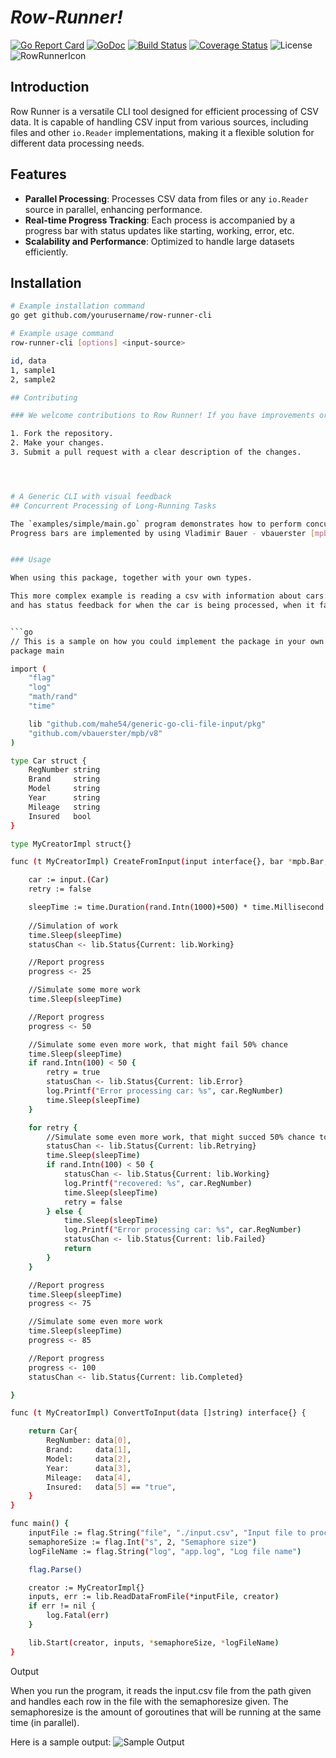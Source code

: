 # *Row-Runner!*
[![Go Report Card](https://goreportcard.com/badge/github.com/mahe54/row-runner-cli)](https://goreportcard.com/report/github.com/mahe54/row-runner-cli)
[![GoDoc](https://godoc.org/github.com/mahe54/row-runner-cli?status.svg)](https://godoc.org/github.com/mahe54/row-runner-cli)
[![Build Status](https://travis-ci.org/mahe54/row-runner-cli.svg?branch=main)](https://travis-ci.org/mahe54/row-runner-cli)
[![Coverage Status](https://coveralls.io/repos/github/mahe54/row-runner-cli/badge.svg?branch=main)](https://coveralls.io/github/mahe54/row-runner-cli?branch=main)
![License](https://img.shields.io/badge/License-Apache%202.0-blue.svg)
![RowRunnerIcon](rowrunner_medium.png)
## Introduction
Row Runner is a versatile CLI tool designed for efficient processing of CSV data. It is capable of handling CSV input from various sources, including files and other `io.Reader` implementations, making it a flexible solution for different data processing needs.

## Features
- **Parallel Processing**: Processes CSV data from files or any `io.Reader` source in parallel, enhancing performance.
- **Real-time Progress Tracking**: Each process is accompanied by a progress bar with status updates like starting, working, error, etc.
- **Scalability and Performance**: Optimized to handle large datasets efficiently.

## Installation
```bash
# Example installation command
go get github.com/yourusername/row-runner-cli

# Example usage command
row-runner-cli [options] <input-source>

id, data
1, sample1
2, sample2

## Contributing

### We welcome contributions to Row Runner! If you have improvements or fixes, please follow these steps:

1. Fork the repository.
2. Make your changes.
3. Submit a pull request with a clear description of the changes.




# A Generic CLI with visual feedback
## Concurrent Processing of Long-Running Tasks

The `examples/simple/main.go` program demonstrates how to perform concurrent processing of long-running tasks using goroutines and channels in Go. The program reads a csv list and processes them in paralell. The progress of each csw row is displayed using an ASCII progress bar.
Progress bars are implemented by using Vladimir Bauer - vbauerster [mpb](https://github.com/vbauerster/mpb/v8) package.


### Usage

When using this package, together with your own types.

This more complex example is reading a csv with information about cars:
and has status feedback for when the car is being processed, when it fails, when it is being retried and when it is completed etc.


```go
// This is a sample on how you could implement the package in your own CLI
package main

import (
	"flag"
	"log"
	"math/rand"
	"time"

	lib "github.com/mahe54/generic-go-cli-file-input/pkg"
	"github.com/vbauerster/mpb/v8"
)

type Car struct {
	RegNumber string
	Brand     string
	Model     string
	Year      string
	Mileage   string
	Insured   bool
}

type MyCreatorImpl struct{}

func (t MyCreatorImpl) CreateFromInput(input interface{}, bar *mpb.Bar, progress chan<- int, cancel <-chan struct{}, statusChan chan<- lib.Status, status *lib.Status) {

	car := input.(Car)
	retry := false

    sleepTime := time.Duration(rand.Intn(1000)+500) * time.Millisecond
	
    //Simulation of work
	time.Sleep(sleepTime)
	statusChan <- lib.Status{Current: lib.Working}

	//Report progress
	progress <- 25

	//Simulate some more work
	time.Sleep(sleepTime)

	//Report progress
	progress <- 50

	//Simulate some even more work, that might fail 50% chance
	time.Sleep(sleepTime)
	if rand.Intn(100) < 50 {
		retry = true
		statusChan <- lib.Status{Current: lib.Error}
		log.Printf("Error processing car: %s", car.RegNumber)
        time.Sleep(sleepTime)
	}

	for retry {
		//Simulate some even more work, that might succed 50% chance to recover
		statusChan <- lib.Status{Current: lib.Retrying}
		time.Sleep(sleepTime)
		if rand.Intn(100) < 50 {
			statusChan <- lib.Status{Current: lib.Working}
			log.Printf("recovered: %s", car.RegNumber)
            time.Sleep(sleepTime)
			retry = false
		} else {
            time.Sleep(sleepTime)
			log.Printf("Error processing car: %s", car.RegNumber)
			statusChan <- lib.Status{Current: lib.Failed}
			return
		}
	}

	//Report progress
    time.Sleep(sleepTime)
	progress <- 75

	//Simulate some even more work
	time.Sleep(sleepTime)
    progress <- 85

	//Report progress
	progress <- 100
	statusChan <- lib.Status{Current: lib.Completed}

}

func (t MyCreatorImpl) ConvertToInput(data []string) interface{} {

	return Car{
		RegNumber: data[0],
		Brand:     data[1],
		Model:     data[2],
		Year:      data[3],
		Mileage:   data[4],
		Insured:   data[5] == "true",
	}
}

func main() {
	inputFile := flag.String("file", "./input.csv", "Input file to process")
	semaphoreSize := flag.Int("s", 2, "Semaphore size")
	logFileName := flag.String("log", "app.log", "Log file name")

	flag.Parse()

	creator := MyCreatorImpl{}
	inputs, err := lib.ReadDataFromFile(*inputFile, creator)
	if err != nil {
		log.Fatal(err)
	}

	lib.Start(creator, inputs, *semaphoreSize, *logFileName)
}

```

Output

When you run the program, it reads the input.csv file from the path given and handles each row in the file with the semaphoresize given.
The semaphoresize is the amount of goroutines that will be running at the same time (in parallel).

Here is a sample output:
![Sample Output](sample_output.svg)